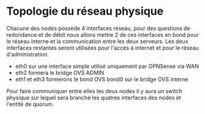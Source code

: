 # Topologie du réseau physique

Chacune des nodes possède 4 interfaces réseau, pour des questions de redondance et de débit nous allons mettre 2 de ces interfaces en bond pour le réseau interne et la communication entre les deux serveurs. Les deux interfaces restantes seront utilisées pour l'accès à internet et pour le réseau d'administration.

- eth0 sur une interface simple utilisé uniquement par OPNSense via WAN
- eth2 formera le bridge OVS ADMIN
- eth1 et eth3 formerons le bond OVS bond0 sur le bridge OVS interne

Pour faire communiquer entre elles les deux nodes il y aura un switch physique sur lequel sera branché les quatres interfaces des nodes et l'entité de quorum.
